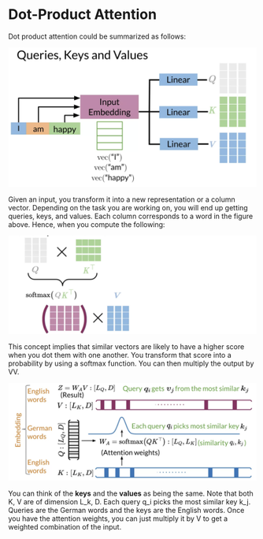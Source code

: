 # Dot-Product Attention

Dot product attention could be summarized as follows:

![](YuNRwDQYRSOjUcA0GCUjig_db064a6cf3574f0f882cbfa1723d0290_Screen-Shot-2020-11-06-at-3..png)

Given an input, you transform it into a new representation or a column vector. Depending on the task you are working on, you will end up getting queries, keys, and values. Each column corresponds to a word in the figure above. Hence, when you compute the following: 

![](pyLYbsxDRrWi2G7MQ9a1Vg_8a7300b8ba134f9f81f22272d04c8701_Screen-Shot-2020-11-06-at-3..png)

This concept implies that similar vectors are likely to have a higher score when you dot them with one another. You transform that score into a probability by using a softmax function. You can then multiply the output by VV. 

![](A2FQsFMkTFahULBTJNxWnw_85f7d9549119422d95a0ea17c4262dc5_Screen-Shot-2020-11-06-at-3..png)

You can think of the **keys** and the **values** as being the same. Note that both K, V are of dimension L_k, D. Each query q_i picks the most similar key k_j. Queries are the German words and the keys are the English words. Once you have the attention weights, you can just multiply it by V to get a weighted combination of the input. 
